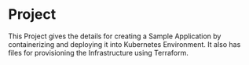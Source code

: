 # Project
This Project gives the details for creating a Sample Application by containerizing  and deploying it into Kubernetes Environment. It also has files for provisioning  the Infrastructure using Terraform.
